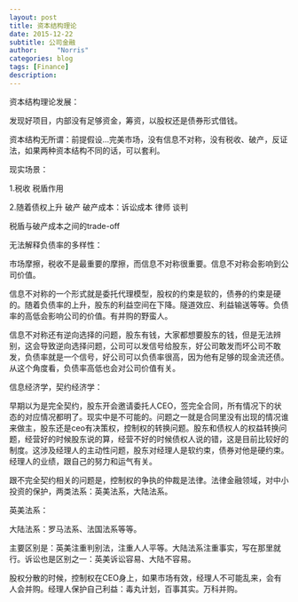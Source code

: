 ```yaml
---
layout: post
title: 资本结构理论
date: 2015-12-22
subtitle: 公司金融
author:     "Norris"
categories: blog
tags: [Finance]
description: 
---
```


资本结构理论发展：

发现好项目，内部没有足够资金，筹资，以股权还是债券形式借钱。

资本结构无所谓：前提假设…完美市场，没有信息不对称，没有税收、破产，反证法，如果两种资本结构不同的话，可以套利。

现实场景：

1.税收 税盾作用

2.随着债权上升 破产 破产成本：诉讼成本 律师 谈判

税盾与破产成本之间的trade-off

无法解释负债率的多样性：

市场摩擦，税收不是最重要的摩擦，而信息不对称很重要。信息不对称会影响到公司价值。

信息不对称的一个形式就是委托代理模型，股权的约束是软的，债券的约束是硬的。随着负债率的上升，股东的利益空间在下降。隧道效应、利益输送等等。负债率的高低会影响公司的价值。有并购的野蛮人。

信息不对称还有逆向选择的问题，股东有钱，大家都想要股东的钱，但是无法辨别，这会导致逆向选择问题，公司可以发信号给股东，好公司敢发而坏公司不敢发，负债率就是一个信号，好公司可以负债率很高，因为他有足够的现金流还债。从这个角度看，负债率高低也会对公司价值有关。

信息经济学，契约经济学：

早期以为是完全契约，股东开会邀请委托人CEO，签完全合同，所有情况下的状态的对应情况都明了。现实中是不可能的。问题之一就是合同里没有出现的情况谁来做主，股东还是ceo有决策权，控制权的转换问题。股东和债权人的权益转换问题，经营好的时候股东说的算，经营不好的时候债权人说的错，这是目前比较好的制度。这涉及经理人的主动性问题，股东对经理人是软约束，债券对他是硬约束。经理人的业绩，跟自己的努力和运气有关。

跟不完全契约相关的问题是，控制权的争执的仲裁是法律。法律金融领域，对中小投资的保护，两类法系：英美法系，大陆法系。

英美法系：


大陆法系：罗马法系、法国法系等等。

主要区别是：英美注重判别法，注重人人平等。大陆法系注重事实，写在那里就行。诉讼也是区别之一：英美诉讼容易、大陆不容易。

股权分散的时候，控制权在CEO身上，如果市场有效，经理人不可能乱来，会有人会并购。经理人保护自己利益：毒丸计划，百事其实。万科并购。
